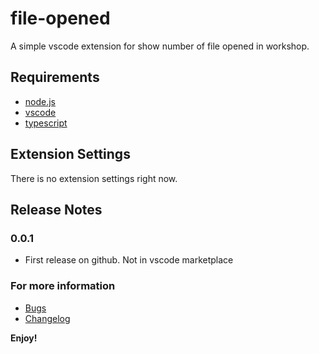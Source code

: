 # file-opened

A simple vscode extension for show number of file opened in workshop.

## Requirements

- [node.js](https://nodejs.org/en)
- [vscode](https://code.visualstudio.com)
- [typescript](https://www.typescriptlang.org)

## Extension Settings

There is no extension settings right now.

## Release Notes

### 0.0.1

- First release on github. Not in vscode marketplace

### For more information

- [Bugs](https://github.com/rjoydip/file-opened.git/issues)
- [Changelog](/changelog.md)

**Enjoy!**
